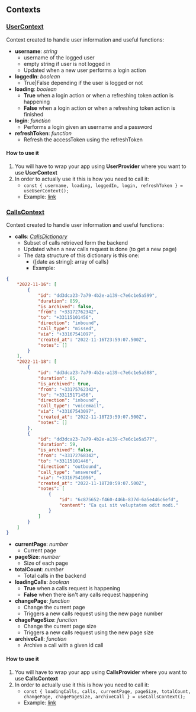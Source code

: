 ## Contexts

### [UserContext](https://github.com/migue02/miguel-morales-aircall-test/tree/main/src/contexts/UserContext 'UserContext')

Context created to handle user information and useful functions:

-   **username**: _string_
    -   username of the logged user
    -   empty string if user is not logged in
    -   Updated when a new user performs a login action
-   **loggedIn**: _boolean_
    -   True|False depending if the user is logged or not
-   **loading**: _boolean_
    -   **True** when a login action or when a refreshing token action is happening
    -   **False** when a login action or when a refreshing token action is finished
-   **login**: _function_
    -   Performs a login given an username and a password
-   **refreshToken**: _function_
    -   Refresh the accessToken using the refreshToken

#### How to use it

1. You will have to wrap your app using **UserProvider** where you want to use **UserContext**
2. In order to actually use it this is how you need to call it:
    - `const { username, loading, loggedIn, login, refreshToken } = useUserContext();`
    - Example: [link](https://github.com/migue02/miguel-morales-aircall-test/blob/main/src/pages/Login/index.tsx#L22)

### [CallsContext](https://github.com/migue02/miguel-morales-aircall-test/tree/main/src/contexts/CallsContext 'CallsContext')

Context created to handle user information and useful functions:

-   **calls**: _[CallsDictionary](https://github.com/migue02/miguel-morales-aircall-test/blob/main/src/contexts/CallsContext/types.ts#L4)_
    -   Subset of calls retrieved form the backend
    -   Updated when a new calls request is done (to get a new page)
    -   The data structure of this dictionary is this one:
        -   {[date as string]: array of calls}
        -   Example:

```json
{
    "2022-11-16": [
        {
            "id": "dd3dca23-7a79-4b2e-a139-c7e6c1e5a599",
            "duration": 859,
            "is_archived": false,
            "from": "+33172762342",
            "to": "+33115101456",
            "direction": "inbound",
            "call_type": "missed",
            "via": "+33167541097",
            "created_at": "2022-11-16T23:59:07.500Z",
            "notes": []
        }
    ],
    "2022-11-18": [
        {
            "id": "dd3dca23-7a79-4b2e-a139-c7e6c1e5a588",
            "duration": 85,
            "is_archived": true,
            "from": "+33175762342",
            "to": "+33115171456",
            "direction": "inbound",
            "call_type": "voicemail",
            "via": "+33167543097",
            "created_at": "2022-11-18T23:59:07.500Z",
            "notes": []
        },
        {
            "id": "dd3dca23-7a79-4b2e-a139-c7e6c1e5a577",
            "duration": 59,
            "is_archived": false,
            "from": "+33172768342",
            "to": "+33115101446",
            "direction": "outbound",
            "call_type": "answered",
            "via": "+33167541096",
            "created_at": "2022-11-18T20:59:07.500Z",
            "notes": [
                {
                    "id": "6c875652-f460-446b-837d-6a5e446c6efd",
                    "content": "Ea qui sit voluptatem odit modi."
                }
            ]
        }
    ]
}
```

-   **currentPage**: _number_
    -   Current page
-   **pageSize**: _number_
    -   Size of each page
-   **totalCount**: _number_
    -   Total calls in the backend
-   **loadingCalls**: _boolean_
    -   **True** when a calls request is happening
    -   **False** when there isn't any calls request happening
-   **changePage**: _function_
    -   Change the current page
    -   Triggers a new calls request using the new page number
-   **chagePageSize**: _function_
    -   Change the current page size
    -   Triggers a new calls request using the new page size
-   **archiveCall**: _function_
    -   Archive a call with a given id call

#### How to use it

1. You will have to wrap your app using **CallsProvider** where you want to use **CallsContext**
2. In order to actually use it this is how you need to call it:
    - `const { loadingCalls, calls, currentPage, pageSize, totalCount, changePage, chagePageSize, archiveCall } = useCallsContext();`
    - Example: [link](https://github.com/migue02/miguel-morales-aircall-test/blob/main/src/pages/Calls/index.tsx#L17)

